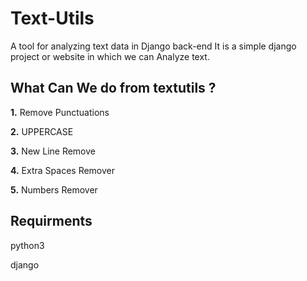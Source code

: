 # Text-Utils
A tool for analyzing text data in Django back-end
It is a simple django project or website in which we can Analyze text.

## What Can We do from textutils ?
**1.** Remove Punctuations

**2.** UPPERCASE

**3.** New Line Remove

**4.** Extra Spaces Remover

**5.** Numbers Remover

## Requirments
python3

django
